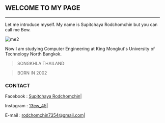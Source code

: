 ## __WELCOME TO MY PAGE__

---

Let me introduce myself. My name is Supitchaya Rodchomchin but you can call me Bew.

![me2](images/me2.jpg)

Now I am studying Computer Engineering at King Mongkut's University of Technology North Bangkok.




> SONGKHLA
> THAILAND

> BORN IN 2002





### __CONTACT__

Facebook : [Supitchaya Rodchomchin]|

Instagram : [13ew_45]|
 
E-mail : rodchomchin7354@gmail.com|

[Supitchaya Rodchomchin]: https://www.facebook.com/supitchaya.rodchomchin
[13ew_45]: https://www.instagram.com/13ew_45

